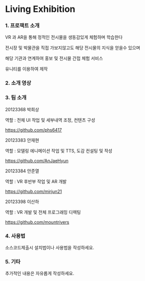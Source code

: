 # Living Exhibition

### 1. 프로잭트 소개

VR 과 AR을 통해 정적인 전시물을 생동감있게 체험하며 학습한다

전시장 및 박물관을 직접 가보지않고도 해당 전시물의 지식을 얻을수 있으며

해당 기관과 연계하여 홍보 및 전시물 간접 체험 서비스

유니티를 이용하여 제작

### 2. 소개 영상

### 3. 팀 소개

20123368 박희상

역할 : 전체 UI 작업 및 세부내역 조정, 컨텐츠 구성

https://github.com/phs6417

20123383 안재현

역할 : 모델링 에니메이션 작업 및 TTS, 도감 컨설팅 및 작성

https://github.com/AnJaeHyun

20123384 안준열

역할 : VR 후반부 작업 및 AR 개발

https://github.com/mirjun21

20123398 이산하

역할 : VR 개발 및 전체 프로그래밍 디렉팅

https://github.com/mountrivers

### 4. 사용법

소스코드제출시 설치법이나 사용법을 작성하세요.

### 5. 기타

추가적인 내용은 자유롭게 작성하세요.
